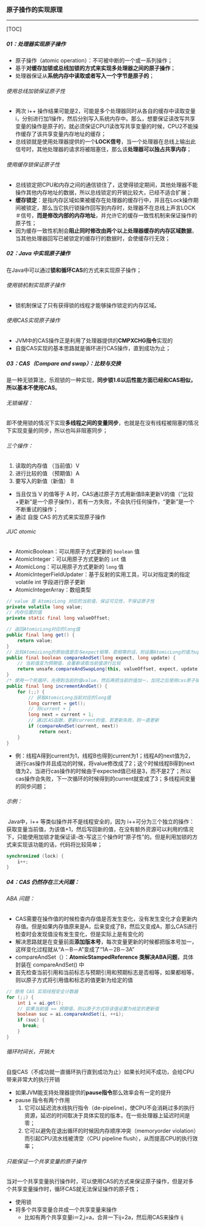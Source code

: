 ### 原子操作的实现原理

------

[TOC]

##### 01：处理器实现原子操作

- 原子操作（atomic operation）：不可被中断的一个或一系列操作；
- 基于**对缓存加锁或总线加锁的方式来实现多处理器之间的原子操作**；
- 处理器保证从**系统内存中读取或者写入一个字节是原子的**；

###### 使用总线加锁保证原子性

- 两次 i++ 操作结果可能是2，可能是多个处理器同时从各自的缓存中读取变量i，分别进行加1操作，然后分别写入系统内存中。那么，想要保证读改写共享变量的操作是原子的，就必须保证CPU1读改写共享变量的时候，CPU2不能操作缓存了该共享变量内存地址的缓存；
- 总线锁就是使用处理器提供的一个**LOCK信号**，当一个处理器在总线上输出此信号时，其他处理器的请求将被阻塞住，那么该**处理器可以独占共享内存**；

###### 使用缓存锁保证原子性

- 总线锁定把CPU和内存之间的通信锁住了，这使得锁定期间，其他处理器不能操作其他内存地址的数据，所以总线锁定的开销比较大，已经不适合扩展；
- **缓存锁定**：是指内存区域如果被缓存在处理器的缓存行中，并且在Lock操作期间被锁定，那么当它执行锁操作回写到内存时，处理器不在总线上声言LOCK＃信号，**而是修改内部的内存地址**，并允许它的缓存一致性机制来保证操作的原子性；
- 因为缓存一致性机制会**阻止同时修改由两个以上处理器缓存的内存区域数据**，当其他处理器回写已被锁定的缓存行的数据时，会使缓存行无效；

##### 02：Java 中实现原子操作

​	在Java中可以通过**锁和循环CAS**的方式来实现原子操作；

###### 使用锁机制实现原子操作

- 锁机制保证了只有获得锁的线程才能够操作锁定的内存区域。

###### 使用CAS实现原子操作

- JVM中的CAS操作正是利用了处理器提供的**CMPXCHG指令**实现的
- 自旋CAS实现的基本思路就是循环进行CAS操作，直到成功为止；

##### 03：CAS（Compare and swap）：比较与交换

​	是一种无锁算法，乐观锁的一种实现，**同步锁1.6以后性能方面已经和CAS相似，所以基本不使用CAS**。

###### 无锁编程：

​	即不使用锁的情况下实现**多线程之间的变量同步**，也就是在没有线程被阻塞的情况下实现变量的同步，所以也叫非阻塞同步；

###### 三个操作：

1. 读取的内存值 （当前值）V
2. 进行比较的值 （预期值）A
3. 要写入的新值（新值）    B

- 当且仅当 V 的值等于 A 时，CAS通过原子方式用新值B来更新V的值（“比较+更新”是一个原子操作），若有一方失败，不会执行任何操作，“更新”是一个不断重试的操作；
- 通过 自旋  CAS 的方式来实现原子操作

###### JUC atomic

- AtomicBoolean：可以用原子方式更新的 `boolean` 值
- AtomicInteger：可以用原子方式更新的 `int` 值
- AtomicLong：可以用原子方式更新的 `long` 值
- AtomicIntegerFieldUpdater<T>：基于反射的实用工具，可以对指定类的指定 volatile int 字段进行原子更新
- AtomicIntegerArray：数组类型

```java
// value 是 AtomicLong 对应的当前值，保证可见性，不保证原子性
private volatile long value;
// 内存位置的值
private static final long valueOffset;

// 返回AtomicLong对应的long值
public final long get() {
    return value;
}
// 比较AtomicLong的原始值是否与expect相等，若相等的话，则设置AtomicLong的值为update
public final boolean compareAndSet(long expect, long update) {
    // 当前值变为预期值，会重新读取当前值进行比较
    return unsafe.compareAndSwapLong(this, valueOffset, expect, update);
}
/* 使用一个死循环，先得到当前的值value，然后再把当前的值加一，加完之后使用cas原子操作让当前值加一处理正确。当然cas原子操作不一定是成功的，所以做了一个死循环，当cas操作成功的时候返回数据。这里由于使用了cas原子操作，所以不会出现多线程处理错误的问题*/
public final long incrementAndGet() {
    for (;;) {
        // 获取AtomicLong当前对应的long值
        long current = get();
        // 将current + 1
        long next = current + 1;
        // 通过CAS函数，更新current的值，若更新失败，则一直更新
        if (compareAndSet(current, next))
            return next;
    }
}
```

- 例：线程A得到current为1，线程B也得到current为1；线程A的next值为2，进行cas操作并且成功的时候，将value修改成了2；这个时候线程B得到next值为2，当进行cas操作的时候由于expected值已经是3，而不是2了；所以cas操作会失败，下一次循环的时候得到的current就变成了3；多线程间变量的同步问题；

###### 示例：

​	Java中，i++ 等类似操作并不是线程安全的，因为  i++可分为三个独立的操作：获取变量当前值，为该值+1，然后写回新的值，在没有额外资源可以利用的情况下，只能使用加锁才能保证读-改-写这三个操作时“原子性”的。但是利用加锁的方式来实现该功能的话，代码将比较简单；

```java
synchronized (lock) {
 	i++;
}
```

##### 04：CAS 仍然存在三大问题：

###### ABA 问题：

- CAS需要在操作值的时候检查内存值是否发生变化，没有发生变化才会更新内存值。但是如果内存值原来是A，后来变成了B，然后又变成A，那么CAS进行检查时会发现值没有发生变化，但是实际上是有变化的
- 解决思路就是在变量前面**添加版本号**，每次变量更新的时候都把版本号加一，这样变化过程就从“A－B－A”变成了“1A－2B－3A”
- compareAndSet（）：**AtomicStampedReference 类解决ABA问题**，具体封装在 compareAndSet() 中
- 首先检查当前引用和当前标志与预期引用和预期标志是否相等，如果都相等，则以原子方式将引用值和标志的值更新为给定的值

```java
// 使用 CAS 实现线程安全计数器  
for (;;) {
    int i = ai.get();  
    // 如果当前值 == 预期值，则以原子方式将该值设置为给定的更新值  
    boolean suc = ai.compareAndSet(i, ++i);  
    if (suc) {  
      break;
    }
}
```

###### 循环时间长，开销大

​	自旋CAS（不成功就一直循环执行直到成功为止）如果长时间不成功，会给CPU带来非常大的执行开销

- 如果JVM能支持处理器提供的**pause指令**那么效率会有一定的提升
- pause 指令有两个作用
  1. 它可以延迟流水线执行指令（de-pipeline)，使CPU不会消耗过多的执行资源，延迟的时间取决于具体实现的版本，在一些处理器上延迟时间是零；
  2. 它可以避免在退出循环的时候因内存顺序冲突（memoryorder violation）而引起CPU流水线被清空（CPU pipeline flush），从而提高CPU的执行效率；

###### 只能保证一个共享变量的原子操作

​	当对一个共享变量执行操作时，可以使用CAS的方式来保证原子操作，但是对多个共享变量操作时，循环CAS就无法保证操作的原子性；

- 使用锁
- 将多个共享变量合并成一个共享变量来操作
  - 比如有两个共享变量i＝2,j=a，合并一下ij=2a，然后用CAS来操作 ij

